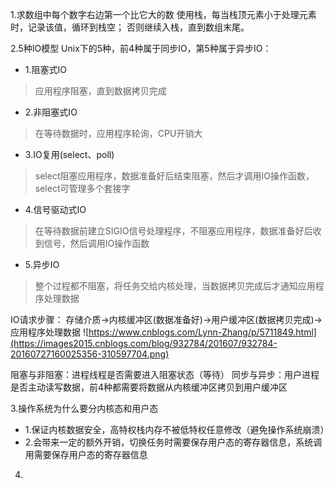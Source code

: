 1.求数组中每个数字右边第一个比它大的数
使用栈，每当栈顶元素小于处理元素时，记录该值，循环到栈空；
否则继续入栈，直到数组末尾。

2.5种IO模型
Unix下的5种，前4种属于同步IO，第5种属于异步IO：
* 1.阻塞式IO
> 应用程序阻塞，直到数据拷贝完成
* 2.非阻塞式IO
> 在等待数据时，应用程序轮询，CPU开销大
* 3.IO复用(select、poll)
> select阻塞应用程序，数据准备好后结束阻塞，然后才调用IO操作函数，select可管理多个套接字
* 4.信号驱动式IO
> 在等待数据前建立SIGIO信号处理程序，不阻塞应用程序，数据准备好后收到信号，然后调用IO操作函数
* 5.异步IO
> 整个过程都不阻塞，将任务交给内核处理，当数据拷贝完成后才通知应用程序处理数据

IO请求步骤：
存储介质→内核缓冲区(数据准备好)→用户缓冲区(数据拷贝完成)→应用程序处理数据
![https://www.cnblogs.com/Lynn-Zhang/p/5711849.html](https://images2015.cnblogs.com/blog/932784/201607/932784-20160727160025356-310597704.png)

阻塞与非阻塞：进程线程是否需要进入阻塞状态（等待）
同步与异步：用户进程是否主动读写数据，前4种都需要将数据从内核缓冲区拷贝到用户缓冲区

3.操作系统为什么要分内核态和用户态
* 1.保证内核数据安全，高特权栈内存不被低特权任意修改（避免操作系统崩溃）
* 2.会带来一定的额外开销，切换任务时需要保存用户态的寄存器信息，系统调用需要保存用户态的寄存器信息

4.